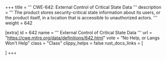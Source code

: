 +++
title = '''
CWE-642: External Control of Critical State Data
'''
description	= '''
The product stores security-critical state information about its users, or the product itself, in a location that is accessible to unauthorized actors.
'''
weight = 642

[extra]
id = 642
name = '''
External Control of Critical State Data
'''
url = "https://cwe.mitre.org/data/definitions/642.html"
vote = "No Help, or Langs Won't Help"
class = "Class"
clippy_helps = false
rust_docs_links = [
	
]
+++

